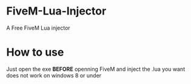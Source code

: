 # FiveM-Lua-Injector
A Free FiveM Lua injector  
# How to use  
Just open the exe **BEFORE** openning FiveM and inject the .lua you want
does not work on windows 8 or under

